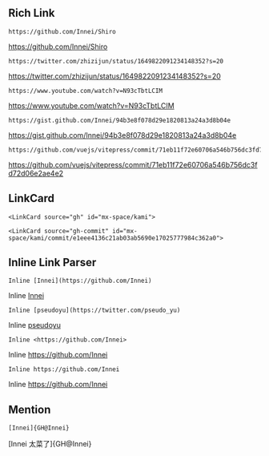 ## Rich Link

```
https://github.com/Innei/Shiro
```

https://github.com/Innei/Shiro

```
https://twitter.com/zhizijun/status/1649822091234148352?s=20
```

https://twitter.com/zhizijun/status/1649822091234148352?s=20

```
https://www.youtube.com/watch?v=N93cTbtLCIM
```

https://www.youtube.com/watch?v=N93cTbtLCIM

```
https://gist.github.com/Innei/94b3e8f078d29e1820813a24a3d8b04e
```

https://gist.github.com/Innei/94b3e8f078d29e1820813a24a3d8b04e

```
https://github.com/vuejs/vitepress/commit/71eb11f72e60706a546b756dc3fd72d06e2ae4e2
```

https://github.com/vuejs/vitepress/commit/71eb11f72e60706a546b756dc3fd72d06e2ae4e2

## LinkCard

```
<LinkCard source="gh" id="mx-space/kami">
```

<LinkCard source="gh" id="mx-space/kami">


```
<LinkCard source="gh-commit" id="mx-space/kami/commit/e1eee4136c21ab03ab5690e17025777984c362a0">
```

<LinkCard source="gh-commit" id="mx-space/kami/commit/e1eee4136c21ab03ab5690e17025777984c362a0">

## Inline Link Parser

```
Inline [Innei](https://github.com/Innei)
```

Inline [Innei](https://github.com/Innei)

```
Inline [pseudoyu](https://twitter.com/pseudo_yu)
```

Inline [pseudoyu](https://twitter.com/pseudo_yu)


```
Inline <https://github.com/Innei>
```

Inline <https://github.com/Innei>

```
Inline https://github.com/Innei
```

Inline https://github.com/Innei


## Mention

```
[Innei]{GH@Innei}
```

[Innei 太菜了]{GH@Innei}